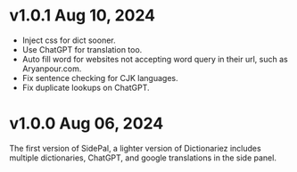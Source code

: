 # v1.0.1 Aug 10, 2024
* Inject css for dict sooner.
* Use ChatGPT for translation too.
* Auto fill word for websites not accepting word query in their url, such as Aryanpour.com.
* Fix sentence checking for CJK languages.
* Fix duplicate lookups on ChatGPT.

# v1.0.0 Aug 06, 2024
The first version of SidePal, a lighter version of Dictionariez includes multiple dictionaries, ChatGPT, and google translations in the side panel.

